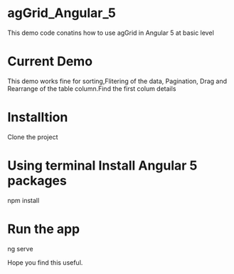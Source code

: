 # agGrid_Angular_5
This demo code conatins how to use agGrid in Angular 5 at basic level
# Current Demo
This demo works fine for sorting,Flitering of the data, Pagination, Drag and Rearrange of the table column.Find the first colum details 
# Installtion
Clone the project
# Using terminal Install Angular 5 packages
  npm install
# Run the app
  ng serve

Hope you find this useful.
